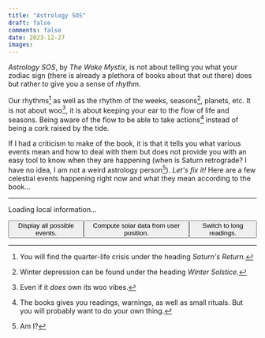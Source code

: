 ```yaml
---
title: "Astrology SOS"
draft: false
comments: false
date: 2023-12-27
images:
---
```


*Astrology SOS*, by *The Woke Mystix*, is not about telling you what your zodiac sign (there is already a plethora of books about that out there) does but rather to give you a sense of *rhythm*.

Our rhythms[^quarter_life] as well as the rhythm of the weeks, seasons[^winter], planets, etc. It is not about woo[^woo], it is about keeping your ear to the flow of life and seasons. Being aware of the flow to be able to take actions[^action] instead of being a cork raised by the tide.

If I had a criticism to make of the book, it is that it tells you what various events mean and how to deal with them but does not provide you with an easy tool to know when they are happening (when is Saturn retrograde? I have no idea, I am not a weird astrology person[^person]).
*Let's fix it!* Here are a few celestial events happening right now and what they mean according to the book...

[^quarter_life]: You will find the quarter-life crisis under the heading *Saturn's Return*.

[^winter]: Winter depression can be found under the heading *Winter Solstice*.

[^woo]: Even if it *does* own its woo vibes.

[^action]: The books gives you readings, warnings, as well as small rituals. But you will probably want to do your own thing.

[^person]: Am I?

---

<!-- Loads Javascript to display today's information -->
<script src="/js/ephemeris-1.2.1.bundle.js" charset='utf-8'></script>
<script src="/js/astrology.js"></script>

<!-- Short intro with the current day and sign -->
<p id="introductory-message">Loading local information...</p>

<!-- Moon phase -->
<p id="aries-new-message" class="invisible" style="display: none;">
    <span class="short-reading" style="display: block;">
        We are currently in an <em>Aries New Moon (♈🌑)</em>, a powerful time for igniting your inner warrior and driving forward with fresh ambitions. This phase invites you to harness Aries' fiery energy to set bold, action-oriented intentions. Consider what goals you're passionate about pursuing and how you can take decisive steps towards them. Whether it's a new project, a career move, or a personal transformation, use this period to focus on your courage and leadership qualities. Write down your intentions, visualizing how you'll conquer challenges with Aries' fearless spirit. Embrace this time of new beginnings as an opportunity to assert yourself and make impactful changes in your life.
    </span>
    <span class="long-reading" style="display: none;">
        We are currently in an <em>Aries New Moon (♈🌑)</em>, a powerful time for igniting your inner warrior and driving forward with fresh ambitions. This phase invites you to harness Aries' fiery energy to set bold, action-oriented intentions. Consider what goals you're passionate about pursuing and how you can take decisive steps towards them. Whether it's a new project, a career move, or a personal transformation, use this period to focus on your courage and leadership qualities. Write down your intentions, visualizing how you'll conquer challenges with Aries' fearless spirit. Embrace this time of new beginnings as an opportunity to assert yourself and make impactful changes in your life.
    </span>
</p>
<p id="aries-waxing-message" class="invisible" style="display: none;">
    During this <em>Aries Waxing Moon (♈🌒)</em>, it's time to check in with the intentions you set at the New Moon. This phase amplifies Aries' dynamic energy, encouraging you to actively pursue your goals with courage and determination. Reflect on the progress you've made towards your ambitions. Are there specific actions you can take right now to bring your dreams closer to reality? This is an ideal moment to break through barriers and take bold steps forward. Aries inspires quick, decisive action, so don't hesitate to move on opportunities or tackle challenges head-on. Revisit your intentions, refine them if necessary, and focus on harnessing Aries' fiery, go-getter energy to keep the momentum going and bring your plans to fruition.
</p>
<p id="aries-full-message" class="invisible" style="display: none;">
    As we experience the <em>Aries Full Moon (♈🌕)</em>, it's a time of culmination and reflection. This phase highlights the fiery, assertive energy of Aries, urging you to look back on the intentions you set during the New Moon. Consider how your actions have aligned with your goals and what obstacles you've encountered. The Aries Full Moon is about recognizing your achievements and the strides you've made, while also understanding the importance of strategic action. It's a moment to acknowledge the bold steps you've taken and the challenges you've faced head-on. This is also a time for closure and release; let go of what no longer serves your drive and ambition. Embrace the powerful, pioneering spirit of Aries to close this lunar cycle with confidence and a clear vision for your next steps.
</p>
<p id="aries-waning-message" class="invisible" style="display: none;">
    As we enter the <em>Aries Waning Moon (♈🌘)</em> phase, it's a period of introspection and gratitude for the journey you've embarked on since the New Moon. This phase encourages you to reflect on the progress you've made, particularly in areas fueled by Aries' bold and assertive energy. It's a time to acknowledge the challenges you've overcome and the strides you've taken towards your goals. Consider how your actions, driven by Aries' fiery spirit, have brought you closer to your aspirations. This is also a moment to release any lingering frustrations or impatience, allowing you to make space for the next cycle. Embrace a sense of gratitude for both the successes and the learning experiences, understanding that each step, no matter how small, is a part of your growth and evolution.
</p>

<p id="taurus-new-message" class="invisible" style="display: none;">
    We are currently in a <em>Taurus New Moon (♉🌑)</em>, an auspicious time for grounding and focusing on material and financial stability. This phase is ideal for setting intentions related to your relationship with money, possessions, and personal values. Taurus energy encourages you to think about ways to enhance your sense of security and comfort. Reflect on your financial goals, contemplate investments, or consider starting a new venture that can lead to tangible rewards. It's also a perfect time to appreciate the beauty in your life and cultivate a deeper connection to nature and the physical world. Write down your intentions, focusing on building a solid foundation that aligns with your true desires and needs. Let the steady, patient energy of Taurus guide you towards prosperity and well-being.
</p>
<p id="taurus-waxing-message" class="invisible" style="display: none;">
    We are currently in the <em>Taurus Waxing Moon (♉🌒)</em> phase, a period that calls for nurturing and building upon the intentions you set during the Taurus New Moon. This is the time to take practical steps towards achieving financial stability and material comfort that you aspire to. Reflect on the progress you've made since the New Moon: Have you taken actions that align with your goals related to wealth, comfort, and personal values? This phase is about steady growth and persistence, embodying Taurus's enduring and resilient nature. Consider what small, consistent steps you can take to further solidify your path towards financial security and personal fulfillment. It's also a moment to appreciate the sensual pleasures of life and to connect more deeply with nature, allowing its calming presence to guide your actions and decisions. Keep focusing on the practical aspects of your goals, trusting in the slow but sure energy of Taurus to bring your intentions to fruition.
</p>
<p id="taurus-full-message" class="invisible" style="display: none;">
    We are currently experiencing the <em>Taurus Full Moon (♉🌕)</em> , a powerful time of culmination and realization in the realms of material security, comfort, and personal values. This phase marks the peak of the intentions you set during the Taurus New Moon, offering a moment to reflect on the progress made towards financial stability and physical well-being. It's a period to assess and appreciate the tangible results of your efforts, whether they're in the form of improved financial situations, enhanced comfort in your living spaces, or a deeper connection with nature. The full moon's light illuminates areas needing adjustment or release, especially those related to your material possessions and personal resources. Use this time to let go of any material attachments or financial habits that no longer serve your highest good, making room for growth and abundance. Embrace the grounding energy of Taurus to find gratitude in what you have achieved and clarity on how to sustain and build upon your successes.
</p>
<p id="taurus-waning-message" class="invisible" style="display: none;">
    We are currently in the <em>Taurus Waning Moon (♉🌘)</em> phase, a period for reflection and gratitude as you look back on the journey since the Taurus New Moon. This phase is about recognizing the progress you've made in areas related to financial stability, material comfort, and personal values. It's a time to understand how your efforts have manifested and to appreciate the tangible results you've achieved. As Taurus is associated with grounding and nurturing, this waning moon encourages you to consolidate your gains and ensure that your foundations are secure. Reflect on what you've learned about your relationship with money and material possessions, and how you can continue to build a sustainable and comfortable life. This phase also calls for acknowledging the beauty and abundance in your life, encouraging a deep sense of gratitude for the stability and pleasures you've cultivated. As the moon's light diminishes, consider releasing any remaining attachments or habits that impede your path to true contentment and financial well-being.
</p>

<p id="gemini-new-message" class="invisible" style="display: none;">
    We are currently in a <em>Gemini New Moon (♊🌑)</em>, a phase that beckons you to embrace the power of communication and curiosity. This period is ideal for setting intentions that revolve around how you share your thoughts and interact with the world. Gemini's airy and intellectual energy encourages you to think about new ways to express your ideas, learn new skills, or engage in stimulating conversations. Consider setting goals that enhance your connections, whether they're social, professional, or educational. Write down your intentions, focusing on clear, articulate expression and the power of networking. Use this Gemini New Moon to open your mind to diverse perspectives, foster meaningful discussions, and feed your curiosity, as you navigate through the paths of knowledge and connection.
</p>
<p id="gemini-waxing-message" class="invisible" style="display: none;">
    As we move into the <em>Gemini Waxing Moon (♊🌒)</em>, it's time to revisit and energize the intentions set during the New Moon. This phase is about action and refinement, particularly in areas related to communication, learning, and connection. Gemini's influence encourages adaptability and curiosity, so reflect on how these qualities can propel your goals forward. Ask yourself: Have your intentions been clearly communicated? Are there opportunities for learning that you haven't explored yet? This is a period to make adjustments, seek out new information, and engage with others to further your objectives. Embrace Gemini's flexible and intellectual spirit to fine-tune your path, making necessary changes to ensure your intentions are on track to manifest as desired.
</p>
<p id="gemini-full-message" class="invisible" style="display: none;">
    As we embrace the <em>Gemini Full Moon (♊🌕)</em>, it's a period marked by culmination and clarity, especially in areas of communication, relationships, and intellectual pursuits. This full moon illuminates the progress made since the Gemini New Moon, asking you to reflect on and potentially conclude ongoing conversations or projects. The dual nature of Gemini encourages you to evaluate different perspectives and integrate new insights into your understanding. This is a time to celebrate your learning achievements and the connections you've fostered or improved. It's also an opportunity to release any misunderstandings or communication blocks that hinder your progress. Embrace the Gemini Full Moon's energy to bring light to your thoughts and interactions, allowing for a harmonious balance between expressing your ideas and listening to others.
</p>
<p id="gemini-waning-message" class="invisible" style="display: none;">
    As we enter the <em>Gemini Waning Moon (♊🌘)</em> phase, it's a time for introspection and gratitude, particularly in the realms of communication, learning, and relationships. This period invites you to reflect on the lessons and experiences since the Gemini New Moon. Consider how your interactions, conversations, and learning opportunities have shaped your journey. Gemini's energy, focused on intellect and exchange, encourages you to acknowledge both the progress made and the challenges encountered in expressing your ideas and understanding others. It's a moment to be thankful for the mental growth and the connections you've deepened or formed. Use this phase to release any lingering thoughts or communication patterns that no longer serve you, making space for new ways of thinking and interacting as you prepare for the next lunar cycle.
</p>

<p id="cancer-new-message" class="invisible" style="display: none;">
    We are currently in a <em>Cancer New Moon (♋🌑)</em>, a deeply introspective and nurturing time that calls for focusing on your inner emotional landscape. This phase is ideal for tapping into Cancer's strong maternal energy, enhancing your intuition, and paying close attention to your feelings. Reflect on the areas in your life that need care and emotional healing. Think about how you can foster a sense of security and comfort, both within yourself and in your relationships. It's a time to set intentions related to your personal sanctuary, emotional bonds, and self-care practices. Write down your heartfelt intentions, imagining how you can create a more nurturing and compassionate environment for yourself and those you love. Let this Cancer New Moon be your guide in cultivating emotional depth, understanding, and empathy in your life.
</p>
<p id="cancer-waxing-message" class="invisible" style="display: none;">
    As we move into the <em>Cancer Waxing Moon (♋🌒)</em> phase, it's a time to nurture the intentions you set during the Cancer New Moon and see them grow and evolve. This period is about fostering your emotional and intuitive energies, ensuring that the seeds of your goals are deeply rooted in what feels like home to your heart. Reflect on the progress you've made toward your intentions, especially those related to emotional security, family, and personal care. It's an opportunity to check in with yourself: How are you nurturing your plans? Are you giving them the care and attention they need to flourish? Use this phase to make any necessary adjustments, trusting your inner guidance and emotions to lead you. The nurturing energy of Cancer during this waxing moon supports your journey towards creating a harmonious, emotionally fulfilling life.
</p>
<p id="cancer-full-message" class="invisible" style="display: none;">
    As we embrace the <em>Cancer Full Moon (♋🌕)</em>, it marks a time of culmination and reflection, where the nurturing and protective energies of Cancer are at their peak. This phase invites you to look back on the emotional journey you've embarked upon since the new moon. It's a period for acknowledging the growth in your personal and domestic realms, understanding deeper feelings, and appreciating the strength of your emotional connections. Consider the balance between giving and receiving care, and how your intuitive understanding has deepened. This full moon asks you to celebrate your emotional achievements and recognize the areas where you've found comfort and security. It's also a time for letting go of any emotional baggage that hinders your growth. Embrace this full moon as a moment of emotional fulfillment and closure, allowing its light to illuminate and heal your inner world.
</p>
<p id="cancer-waning-message" class="invisible" style="display: none;">
    As we enter the <em>Cancer Waning Moon (♋🌘)</em> phase, it's a time for introspection and gratitude, reflecting on the emotional growth and nurturing experiences since the new moon. This phase is about recognizing the progress you've made in understanding and caring for your emotional needs and those of others. It's an opportunity to acknowledge the journey you've undertaken, focusing on the lessons learned and the inner strength gained. During this period, consider how you've managed to create a sense of security and emotional wellbeing in your life. It's also a moment to let go of any residual emotional challenges, making space for new growth. Embrace this waning phase as a period of emotional release and gratitude, allowing yourself to gently transition from a state of nurturing to one of peaceful reflection and readiness for what comes next.
</p>

<p id="leo-new-message" class="invisible" style="display: none;">
    We are currently in a <em>Leo New Moon (♌🌑)</em>, a vibrant and energizing phase that beckons you to embrace your creative self-expression, romantic desires, and sense of self-worth. This is a perfect moment to focus on what truly makes your heart sing and how you can bring more joy and passion into your life. Reflect on how you can enhance your personal relationships, delve into artistic projects, or simply find ways to express your authentic self more fully. Set intentions that resonate with Leo's bold, generous spirit, focusing on areas where you wish to shine brighter and be more recognized. Whether it's starting a new romantic endeavor, engaging in creative activities, or stepping into a leadership role, use this new moon to plant seeds that will allow you to radiate your inner light and confidence.
</p>
<p id="leo-waxing-message" class="invisible" style="display: none;">
    During this <em>Leo Waxing Moon (♌🌒)</em>, it's time to check in with the intentions you set during the New Moon, particularly focusing on areas of self-expression, creativity, and personal romance. This phase is about building upon the fiery energy of Leo to further nurture and develop your goals. Reflect on the steps you've taken towards realizing your aspirations in creative endeavors, romantic relationships, or in enhancing your self-esteem. Ask yourself how you can continue to foster growth in these areas, perhaps by taking bold, confident actions or by embracing opportunities to showcase your talents. This is also a time to overcome any fears of visibility or self-doubt, allowing your true self to shine through. Use the dynamic and warm energy of Leo to propel your intentions forward, preparing for the coming fruition at the Full Moon.
</p>
<p id="leo-full-message" class="invisible" style="display: none;">
    As we embrace the <em>Leo Full Moon (♌🌕)</em>, it's a time of culmination and reflection, especially concerning your creative expression, romantic life, and sense of self-worth. This full moon highlights the progress made since the New Moon in Leo, illuminating how you've embraced your personal strengths and creativity. Now is the moment to assess what aspects of your intentions have flourished and which ones require reevaluation or release. Embrace the Leo energy to celebrate your achievements in self-expression and love, while also recognizing areas where you might have overstepped or need to pull back. This phase calls for acknowledging the balance between self-assurance and humility, and between giving and receiving in relationships. Use the bright, bold energy of this full moon to let go of what no longer serves your highest self, while also expressing gratitude for the growth and learning opportunities you've encountered along the way.
</p>
<p id="leo-waning-message" class="invisible" style="display: none;">
    During the <em>Leo Waning Moon (♌🌘)</em>, it's a period for introspection and gratitude, reflecting on the journey since the New Moon in Leo. This phase encourages you to consider the progress you've made in areas related to self-expression, romance, and personal confidence. It's a time to acknowledge the lessons learned and the growth experienced in embracing your creativity and individuality. Evaluate how your actions and intentions have shaped your personal relationships and self-esteem. Recognize the successes and also the challenges that have come your way, understanding their role in your personal development. This is a moment to be grateful for the journey, understanding that each step, whether forward or backward, has contributed to your growth. As the moon's light diminishes, consider releasing any lingering self-doubt or fears about expressing yourself fully, preparing to welcome new opportunities in the next lunar cycle.
</p>

<p id="virgo-new-message" class="invisible" style="display: none;">
    We are currently in a <em>Virgo New Moon (♍🌑)</em>, a period that beckons you to embrace order, attention to detail, and a nurturing approach towards your goals. This lunar phase is ideal for setting intentions that revolve around personal improvement, health, and service to others. Reflect on aspects of your life that could benefit from Virgo's meticulous and caring energy. Perhaps you want to organize your daily routine, focus on a wellness goal, or find ways to help those around you. Write down your intentions with clarity and practicality, ensuring they are achievable and grounded. This is a time to plant seeds for habits that enhance your wellbeing and contribute positively to your environment, drawing on Virgo's natural ability to analyze and refine.
</p>
<p id="virgo-waxing-message" class="invisible" style="display: none;">
    We are now in the <em>Virgo Waxing Moon (♍🌒)</em> phase, a crucial time to reassess and fine-tune the intentions you set during the New Moon. This period encourages you to methodically evaluate your progress, emphasizing Virgo's love for detail and organization. Reflect on the steps you've taken towards your goals, and consider what adjustments might be needed for more effective results. Are your actions aligning with your plans for self-improvement, health, or service to others? This is an excellent opportunity to identify any areas where you can be more efficient or thorough. Embrace Virgo's analytical nature to troubleshoot and devise practical solutions. By applying a critical yet nurturing approach, you can effectively navigate this phase, ensuring that your intentions are moving steadily towards fruition.
</p>
<p id="virgo-full-message" class="invisible" style="display: none;">
    We are currently experiencing the <em>Virgo Full Moon (♍🌕)</em>, a time of culmination and reflection, where the meticulous and nurturing energies of Virgo reach their peak. This phase invites you to examine the progress of the intentions you set during the New Moon, particularly focusing on areas related to health, organization, and service. It's a moment to acknowledge the hard work you've put into your personal growth and to assess the practical steps you've taken towards your goals. Reflect on the achievements you've made and consider what adjustments are necessary for continued improvement. The Virgo Full Moon also encourages a critical yet compassionate view of your journey, urging you to celebrate your successes while recognizing areas for ongoing refinement. Use this time to release any perfectionist tendencies that may hinder your progress, and embrace the practical, yet caring essence of Virgo to move forward with clarity and purpose.
</p>
<p id="virgo-waning-message" class="invisible" style="display: none;">
    We are now in the <em>Virgo Waning Moon (♍🌘)</em> phase, a time to embrace gratitude and introspection as we reflect on the journey since the New Moon. This period calls for an appreciation of the progress made, particularly in areas aligned with Virgo's attributes like organization, health, and service. It's a time to recognize the hard work you've put into improving these aspects of your life and to understand how they have contributed to your overall growth. Look back on the intentions set and actions taken, acknowledging the steps that have brought you closer to your goals. The Virgo Waning Moon also encourages you to let go of any unnecessary perfectionism or self-criticism, inviting a more forgiving and realistic view of your achievements and learning experiences. As you prepare for the next lunar cycle, carry forward the lessons learned and a sense of gratitude for the journey, allowing yourself to be guided by Virgo's practical and nurturing wisdom.
</p>

<p id="libra-new-message" class="invisible" style="display: none;">
    We are currently in a <em>Libra New Moon (♎🌑)</em>, a harmonious time for fostering balance and enhancing relationships in your life. This phase is ideal for setting intentions that focus on partnership, fairness, and creating inner harmony. Reflect on how you show up in your relationships and consider the ways in which you can cultivate more peace and understanding, both with others and within yourself. Libra's energy encourages diplomacy and grace, so think about areas where you can bring more of these qualities. Whether it's strengthening a romantic bond, improving a business partnership, or finding a deeper sense of balance in your personal life, use this new moon to set intentions that align with Libra's gentle, loving, and balanced nature. Write down your goals and envision yourself moving through life with a more equitable and harmonious approach.
</p>
<p id="libra-waxing-message" class="invisible" style="display: none;">
    As we find ourselves in the <em>Libra Waxing Moon (♎🌒)</em>, it's a crucial time to revisit and nurture the intentions set during the Libra New Moon, focusing particularly on cultivating balance and harmony in our relationships and inner selves. This phase is about action and growth, encouraging you to assess the steps you've taken towards achieving a more balanced and equitable life. Reflect on your progress in improving partnerships, enhancing diplomatic communication, and creating peaceful environments around you. Ask yourself how your actions are aligning with your intentions of fairness and harmony. Are there adjustments you can make to bring more equilibrium? Utilize this period to make conscious efforts in balancing your own needs with those of others, ensuring that your journey towards a harmonious life is progressing as you envisioned. The Libra Waxing Moon reminds us that the pursuit of balance is ongoing, requiring our attention and dedication to maintain and cultivate.
</p>
<p id="libra-full-message" class="invisible" style="display: none;">
    As we embrace the <em>Libra Full Moon (♎🌕)</em>, we enter a time of reflection and closure, especially in the realms of relationships and personal balance. This phase marks the completion of a cycle, inviting you to look back on the intentions you set during the Libra New Moon and evaluate their fruition. It's a period to acknowledge the progress you've made in fostering harmony in your relationships and achieving a greater sense of inner peace. Consider what aspects of your life have shifted towards equilibrium and which areas still require attention. This full moon is an opportunity to release any imbalances or unresolved issues in your partnerships, whether romantic, professional, or personal. Embrace Libra's energy to let go of conflicts and misunderstandings, forgiving and seeking forgiveness where needed. As you reflect, also express gratitude for the lessons learned and the growth experienced in your quest for balance and harmony. The Libra Full Moon illuminates the importance of relationships and fairness in our lives, guiding us towards a more balanced and just existence.
</p>
<p id="libra-waning-message" class="invisible" style="display: none;">
    During the <em>Libra Waning Moon (♎🌘)</em>, we are encouraged to cultivate gratitude and reflect on the journey since the Libra New Moon. This phase is a period of introspection, focusing on the balance and harmony you have worked to achieve in your relationships and personal life. It's a time to acknowledge the progress you've made and to be thankful for the experiences that have brought you closer to a state of equilibrium. Consider the shifts in your interactions and how you've managed to find more peace and fairness in your dealings with others. This waning moon is also about letting go of what no longer serves your quest for balance. Whether it's an unhealthy relationship dynamic or an inner conflict, use this time to release and move forward. Reflect on how letting go has allowed you to step into a more harmonious and balanced version of yourself. Embrace this phase as a reminder that in life's continuous cycle, there is always an opportunity to grow, balance, and align more closely with our true intentions and desires.
</p>

<p id="scorpio-new-message" class="invisible" style="display: none;">
    We are currently in a <em>Scorpio New Moon (♏🌑)</em>, a profound moment for introspection and transformation. Scorpio's intense and introspective energy calls for you to delve deep into your inner psyche, confronting and acknowledging your shadow self. This is an ideal time to set intentions focused on personal growth, emotional healing, and the uncovering of hidden truths. Think about aspects of your life that require profound change or rebirth. Whether it's breaking free from past traumas, redefining your relationships, or exploring the depths of your own desires and motivations, use this period to embrace the transformative power of Scorpio. Write down your intentions, focusing on the complete understanding of your psyche and the strength to face your innermost fears. This New Moon is an opportunity to shed old skins and emerge renewed, tapping into Scorpio’s resilience and regenerative powers.
</p>
<p id="scorpio-waxing-message" class="invisible" style="display: none;">
    We are now in the <em>Waxing Moon phase in Scorpio (♏🌒)</em>, a time to reflect on the intentions set during the Scorpio New Moon and evaluate the progress made towards deep, transformative goals. Scorpio's energy, intense and probing, urges you to look beneath the surface and assess how you are navigating your journey of personal transformation and emotional depth. This phase is about fostering resilience and determination, helping you to stay committed to your path of self-discovery and healing. Ask yourself how your actions are aligning with your intentions to uncover hidden truths and embrace change. What steps have you taken to confront your deeper fears or challenges? Where might you need additional support or insight? This Waxing Moon is an invitation to deepen your commitment to your transformative goals, ensuring that you are not just surviving but thriving in the process of your personal evolution.
</p>
<p id="scorpio-full-message" class="invisible" style="display: none;">
    We are currently experiencing a <em>Scorpio Full Moon (♏🌕)</em>, a powerful moment for reflection and emotional clarity. This phase marks the culmination of the intentions set during the Scorpio New Moon, focusing on deep, transformative processes. Scorpio's intense and passionate energy now shines a light on the depths of your psyche, prompting a time of profound introspection and closure. Reflect on the emotional awakenings and transformations that have occurred since the New Moon. What has come to fruition? What deep-seated issues or patterns have you confronted? This is a time to acknowledge and release anything that no longer serves your higher purpose, especially hidden fears or psychological blocks. Consider writing down what you are ready to let go of, embracing Scorpio's power of regeneration and rebirth. Use this Full Moon to celebrate your journey of inner transformation, recognizing the strength you've gained from facing your shadows and emerging more resilient.
</p>
<p id="scorpio-waning-message" class="invisible" style="display: none;">
    We are now in the <em>Waning Moon phase in Scorpio (♏🌘)</em>, a time to embrace gratitude and acknowledge the journey you've undertaken since the Scorpio New Moon. This phase is about reflection and consolidation of the deep, transformative experiences you've had. Scorpio's intense and introspective energy has likely guided you through profound internal changes and emotional revelations. Now, it's important to take stock of these transformations. Consider the progress you've made in understanding your deeper self, the psychological insights gained, and the emotional hurdles you've overcome. What have you released or let go of that was holding you back? How have these changes brought you closer to your true self? This period is for acknowledging the challenges you've faced and the growth you've achieved. Allow yourself to feel a sense of gratitude for the journey and the strength you've found within, setting the stage for further personal development as you move towards the next New Moon.
</p>

<p id="sagittarius-new-message" class="invisible" style="display: none;">
    We are currently in a <em>Sagittarius New Moon (♐🌑)</em>, an ideal time to expand your horizons and explore your philosophical beliefs. This phase encourages you to embrace the adventurous and optimistic spirit of Sagittarius, guiding you to set intentions that reflect your desire for growth, learning, and exploration. Think about the areas in your life where you yearn for deeper understanding or new experiences. Whether it's planning a journey, pursuing educational opportunities, or engaging with diverse cultures and ideas, use this period to focus on broadening your perspective. Write down your goals, imagining how you can embrace the Sagittarian traits of wisdom and wanderlust. Let this new moon be your starting point for a journey of personal expansion and intellectual discovery.
</p>
<p id="sagittarius-waxing-message" class="invisible" style="display: none;">
    We are now in the phase of the <em>Sagittarius Waxing Moon (♐🌒)</em>, a time to actively nurture and develop the intentions you set during the Sagittarius New Moon. This period calls for you to engage with your aspirations for growth, adventure, and learning in a more concrete way. Reflect on the steps you've taken since the new moon: Are you moving towards expanding your horizons, whether through education, travel, or spiritual exploration? It's a time to adjust your course if needed, ensuring that your actions align with your broader goals. Embrace the Sagittarian qualities of optimism and curiosity as you journey towards your aims, keeping an open mind and a positive outlook. Use this waxing moon to solidify your commitment to your path of exploration and personal development, making the most of the dynamic energy this phase offers.
</p>
<p id="sagittarius-full-message" class="invisible" style="display: none;">
    <span class="short-reading" style="display: block;">
        We are now experiencing the <em>Sagittarius Full Moon (♐🌕)</em>, a moment that marks the culmination and reflection of the journey you began during the Sagittarius New Moon. This phase shines a light on how far you've ventured in expanding your horizons, seeking truth, and embracing new experiences. It's a time for introspection: consider what aspects of your Sagittarian intentions have come to fruition and what areas still need attention. The full moon's energy encourages you to release any limitations or beliefs that may have hindered your path of exploration and growth. Acknowledge the lessons learned and wisdom gained during this cycle. Use this full moon as an opportunity to celebrate your progress, to let go of what no longer serves your quest for knowledge, and to set your sights on new adventures and truths, embracing the free-spirited and optimistic essence of Sagittarius.
    </span>
    <span class="long-reading" style="display: none;">
        We are now experiencing the <em>Sagittarius Full Moon (♐🌕)</em>, a moment that marks the culmination and reflection of the journey you began during the Sagittarius New Moon. This phase shines a light on how far you've ventured in expanding your horizons, seeking truth, and embracing new experiences. It's a time for introspection: consider what aspects of your Sagittarian intentions have come to fruition and what areas still need attention. The full moon's energy encourages you to release any limitations or beliefs that may have hindered your path of exploration and growth. Acknowledge the lessons learned and wisdom gained during this cycle. Use this full moon as an opportunity to celebrate your progress, to let go of what no longer serves your quest for knowledge, and to set your sights on new adventures and truths, embracing the free-spirited and optimistic essence of Sagittarius.
    </span>
</p>
<p id="sagittarius-waning-message" class="invisible" style="display: none;">
    As we enter the <em>Sagittarius Waning Moon phase (♐🌘)</em>, it's a time for gratitude and introspection, reflecting on the growth and exploration that have transpired since the Sagittarius New Moon. This period calls for recognizing and appreciating the journey you've undertaken, especially in areas related to learning, philosophical understanding, and broadening your horizons. It’s a moment to acknowledge the progress made and the insights gained, even if some goals are still in progress. Consider how your adventures, whether physical, intellectual, or spiritual, have shaped you. This waning moon phase encourages a gentle release of what hasn't served your quest for knowledge and truth, allowing you to make space for new experiences and wisdom in the future. Embrace this time as one of healing and preparation, as you wind down your Sagittarian endeavors and ready yourself for the next cycle of growth.
</p>

<p id="capricorn-new-message" class="invisible" style="display: none;">
    We are currently in a <em>Capricorn New Moon (♑🌑)</em>, a period that beckons you to set intentions with a focus on structure, discipline, and long-term goals. Capricorn's energy encourages you to think about your career, life ambitions, and the societal structures you navigate. This is an ideal time to plan for the future with practicality and pragmatism. Reflect on your professional aspirations or personal milestones that require patience and perseverance. Consider setting intentions that involve building a strong foundation for your goals, whether it's furthering your education, climbing the career ladder, or laying down the groundwork for a significant project. Embrace the steadfast, determined spirit of Capricorn to create a roadmap for success, focusing on realistic steps and sustainable growth.
</p>
<p id="capricorn-waxing-message" class="invisible" style="display: none;">
    As we navigate the <em>Waxing Moon in Capricorn (♑🌒)</em>, it's a period for diligently working towards the intentions set during the New Moon. This phase is about grounding your goals in reality and taking concrete steps towards their realization. Capricorn's energy lends itself to discipline and structure, making it an excellent time to assess your progress, organize your plans, and focus on practical actions. Reflect on the milestones you are aiming for, especially in areas related to career, responsibility, and long-term achievements. Are your goals on track? What adjustments can you make to ensure a steady climb towards success? This is a time for commitment and perseverance, harnessing Capricorn's tenacity to overcome obstacles and steadily build towards your aspirations. Recognize the value of patience and hard work, as the fruits of your labor will manifest with time and dedication.
</p>
<p id="capricorn-full-message" class="invisible" style="display: none;">
    During the <em>Capricorn Full Moon (♑🌕)</em>, we are invited to reflect on the culmination of our efforts and the completion of the cycle that began with the New Moon. This phase is a powerful time for recognizing achievements and evaluating the structures we've built in our lives, particularly in areas related to career, discipline, and long-term goals. Capricorn's energy highlights the importance of responsibility and hard work, urging us to consider the practical outcomes of our endeavors. Ask yourself: What have you accomplished since the New Moon? Where have your disciplined efforts led you? This is also a moment for introspection about your ambitions, understanding what has been fulfilled and what needs readjustment or release. The Full Moon's illuminating energy can reveal the successes and challenges of your journey, prompting you to either celebrate your achievements or learn from the obstacles, thereby setting a refined path forward. Embrace this time to appreciate the journey, understand your achievements, and recalibrate your goals with the wisdom gained.
</p>
<p id="capricorn-waning-message" class="invisible" style="display: none;">
    As we enter the <em>Capricorn Waning Moon (♑🌘)</em>, it's a time for introspection and gratitude, reflecting on the journey since the New Moon. This phase encourages you to acknowledge the progress made in areas governed by Capricorn, such as career achievements, personal discipline, and long-term planning. It's a period to understand and appreciate the efforts you've put into structuring your life and achieving your goals. Consider how the pragmatic and methodical approach typical of Capricorn has influenced your progress. Are there goals that have matured or lessons learned that can be applied moving forward? This is also an opportunity to let go of any unnecessary burdens or outdated structures that may be hindering your growth. As the moon's light diminishes, focus on releasing what no longer serves your highest ambitions, making room for new goals and plans that align with your evolved perspective. Embrace this time to give thanks for the stability and achievements you've experienced, and prepare for the renewal that the next New Moon will bring.
</p>

<p id="aquarius-new-message" class="invisible" style="display: none;">
    We are currently in an <em>Aquarius New Moon (♒🌑)</em>, a time that calls for embracing innovation, humanitarian ideals, and forward-thinking. This lunar phase encourages you to explore your most progressive ideas and consider how you can contribute to the greater good. Aquarius energy is about breaking free from traditional boundaries and expressing your unique self. As you set your intentions, think about the changes you wish to see in your community or the world at large. Focus on intentions that align with social change, technological advancements, or personal revolutions in thought and behavior. It's an ideal period to envision a future that is not just beneficial for you, but also for the collective, and to take the first steps towards making that vision a reality. Let your intentions be guided by Aquarius's spirit of rebellion and altruism.
</p>
<p id="aquarius-waxing-message" class="invisible" style="display: none;">
    We are now in the phase of the <em>Aquarius Waxing Moon (♒🌒)</em>, a period that invites you to review and refine the intentions you set during the Aquarius New Moon. This is a time to actively engage with your innovative and humanitarian goals, ensuring that your actions align with your aspirations for social progress and personal growth. Consider how you've begun to implement change since the New Moon and what steps you can take to further your impact. Aquarius's energy encourages thinking outside the box, so don't shy away from unconventional methods or creative solutions. Reflect on your progress, acknowledging both your achievements and areas needing more attention. This phase is about building momentum towards your vision, so stay committed to your ideals and continue to push the boundaries of what you thought was possible.
</p>
<p id="aquarius-full-message" class="invisible" style="display: none;">
    We are currently experiencing the <em>Aquarius Full Moon (♒🌕)</em>, a culmination of the intentions set during the Aquarius New Moon and a time for reflection and realization. This phase is about acknowledging the progress made towards your innovative and humanitarian goals. Aquarius's energy encourages you to look at the bigger picture and evaluate how your actions have contributed to the collective good. It's a time to celebrate breakthroughs in personal growth and social involvement while also recognizing areas where expectations may not have aligned with reality. Use this moment to release any attachments to outcomes that are no longer serving your higher purpose. Embrace the full moon's illuminating energy to gain clarity on what adjustments are needed for future endeavors. Reflect on the lessons learned and how they can be applied to continue your journey towards making meaningful changes in both your life and the wider community.
</p>
<p id="aquarius-waning-message" class="invisible" style="display: none;">
    We are now in the <em>Aquarius Waning Moon (♒🌘)</em>, a phase that invites introspection and gratitude for the journey since the Aquarius New Moon. This period is about acknowledging the strides you've made in realizing your innovative and humanitarian goals, while also understanding the importance of letting go. Aquarius energy fosters a broad, community-focused perspective, so reflect on how your actions have impacted your surroundings and the wider world. It's a time to be thankful for the learning experiences and growth, even if they came with challenges. Consider what beliefs, habits, or expectations you need to release to make room for new insights and advancements. This waning phase is your opportunity to wind down, assimilate the lessons learned, and prepare for the renewal that the next new moon will bring. Embrace this period as a chance to release and recalibrate, setting the stage for future endeavors that align even more closely with your vision for change and progress.
</p>

<p id="pisces-new-message" class="invisible" style="display: none;">
    We are currently in a <em>Pisces New Moon (♓🌑)</em>, a deeply spiritual and introspective time that beckons you to delve into your innermost dreams and spiritual aspirations. This phase is perfect for setting intentions related to your creativity, emotional healing, and spiritual growth. Pisces, with its deep, intuitive waters, encourages you to explore the realms of your imagination and connect with your higher self. Consider what dreams you wish to pursue and how you can use your creative and empathetic abilities to achieve them. This is an ideal time for meditative practices, artistic endeavors, and nurturing your soul's desires. Write down your intentions, allowing yourself to be guided by Pisces' compassionate and dreamy energy. Embrace this period of new beginnings to foster a deeper connection with your spirituality and to unleash the creative potential that lies within you.
</p>
<p id="pisces-waxing-message" class="invisible" style="display: none;">
    We are currently in the <em>Pisces Waxing Moon (♓🌒)</em>, a phase that invites you to reflect on and nurture the intentions you set during the Pisces New Moon. This period is about growth and development, particularly in areas of spirituality, creativity, and emotional understanding. It's a time to assess how your dreams and intuitive insights are evolving and to take concrete steps toward actualizing them. The empathetic and imaginative energy of Pisces aids in deepening your connection with your inner self and the universe. Consider the progress you've made since the New Moon: Are your intentions unfolding as you hoped? What actions can you take to further align with your spiritual and creative goals? This is a moment for gentle progress, allowing your intentions to flow and develop like water, adapting and growing with empathy and artistic inspiration. Embrace this phase as an opportunity to further immerse yourself in your spiritual journey and to bring your creative visions closer to reality.
</p>
<p id="pisces-full-message" class="invisible" style="display: none;">
    We are currently in the <em>Pisces Full Moon (♓🌕)</em>, a time of culmination and reflection that illuminates the progress of the intentions set during the Pisces New Moon. This phase is about embracing the completion of a cycle, particularly in the realms of spirituality, creativity, and emotional insight. The Pisces Full Moon brings a heightened sense of awareness to your innermost dreams, intuitive understanding, and creative pursuits. It's an opportunity to reflect on how your intentions have manifested and to acknowledge the emotional and spiritual growth you've experienced. Consider what has been achieved and what perhaps needs releasing or reevaluation. This is a powerful moment for introspection and gratitude, recognizing both the achievements and the lessons learned. The empathetic and imaginative energy of Pisces encourages a deep, heartfelt connection to your inner world, enhancing your creative expressions and spiritual insights. Embrace this Full Moon as a time to celebrate your journey, let go of what no longer serves you, and bask in the accomplishments of your soul's journey.
</p>
<p id="pisces-waning-message" class="invisible" style="display: none;">
    We are currently in the <em>Pisces Waning Moon (♓🌘)</em>,, a phase that invites introspection and gratitude as you reflect on the journey since the Pisces New Moon. This period is about understanding and appreciating the progress made, particularly in areas of spirituality, creativity, and emotional depth. The waning phase in Pisces calls for a gentle release of what no longer serves your higher purpose and a recognition of the spiritual and emotional growth you've undergone. It's a time to be thankful for the insights gained and the creative endeavors you've pursued, acknowledging how they've shaped your journey. Consider the shifts in your inner landscape: what have you learned, and how have you evolved? This phase is an opportunity to let go of any lingering doubts or fears, making space for new growth. Embrace this time as a moment of healing and closure, allowing Pisces' compassionate and introspective energy to guide you towards inner peace and readiness for the next cycle.
</p>

<!-- Special full moon message -->
<p id="full-moon-message" style="display: none;">Today's full moon is also known as the ${moon_name}.</p>

<!-- Solstice and Equinoxe -->
<p id="winter-solstice-message" class="invisible" style="display: none;">
    We are near the <em>Winter Equinox</em> (December 21), a moment symbolizing introspection and inner warmth amidst the cold. As nature retreats into stillness, it invites us to turn inward, reflecting on our journey and nurturing our souls with comfort and care. This period is ideal for contemplating our path, setting intentions for the new year, and embracing the quietude that winter bestows. It's a time for family, traditions, and inner exploration, where the longest night gives way to the promise of increasing light. Embrace the solace of this season by engaging in rejuvenating practices like citrus baths or releasing rituals, allowing you to let go of the old and make space for new growth. Reflect on the past year, set resolutions that resonate with your true self, and use divination as a tool to guide your intentions. As the Winter Equinox marks a point of stillness, remember that from this quietude emerges the potential for transformation and the birth of new possibilities.
</p>
<p id="summer-solstice-message" class="invisible" style="display: none;">
    We are near the <em>Summer Solstice</em> (June 21), a time of vibrant energy and abundant light, marking the longest day of the year. This period is a celebration of your inner fire, a call to embrace the warmth of your passions and the brightness of your spirit. It's an ideal time to pursue your desires, reach for new heights, and explore uncharted territories of your creativity and self-expression. Let this solstice be a reminder of your divine power and the joy of simply being you. Engage in activities that fuel your creativity, whether it's through art, dance, or connecting with nature. Consider starting the day with sunrise breathwork to align with the sun's energy, and perhaps end it with a ritual bath, embracing self-care and meditation on joy. This season encourages you to socialize, share your warmth with others, and bask in the light of both the sun and your own accomplishments. Remember, the summer solstice is not just about what is external, but also a celebration of the light within you.
</p>
<p id="spring-equinox-message" class="invisible" style="display: none;">
    We are near the <em>Spring Equinox</em> (March 20), a time of rejuvenation and balance, where the energy of renewal is at its peak. As nature awakens, so does a part of our spirit, urging us to embrace new beginnings and fresh perspectives. This period invites you to cleanse not only your surroundings but also your inner self, making way for growth and abundance. Reflect on your aspirations, set clear intentions, and nurture them like the spring blooms. Embrace this season's vibrant energy to rediscover your path, revitalize relationships, and embark on ventures that resonate with your true self. Remember, each step taken now plants the seeds for a flourishing future, mirroring the blossoming world around you.
</p>
<p id="autumn-equinox-message" class="invisible" style="display: none;">
    We are near the <em>Autumn Equinox</em> (September 22), a time of introspection and gratitude as we embrace the harvest of our year's efforts. This equinox symbolizes a period of balance and reflection, encouraging us to appreciate the abundance in our lives and to acknowledge the cycles of growth and release. As the leaves turn and fall, let us too shed what no longer serves us, making room for new growth. This is a moment to celebrate the successes and learn from the challenges of the past months, understanding that each ending is a precursor to a new beginning. Embrace the slower pace of autumn, gather with loved ones, and share in the bounty and warmth of the season. Reflect on your journey, honor your achievements, and set intentions for the coming months, allowing the tranquil energy of the equinox to guide you towards inner harmony and peace.
</p>

<!-- Planets currently in retrograde -->
<p id="mercury-retrograde-message" class="invisible" style="display: none;">
    <em>Mercury is currently retrograde</em>, a time when the universe beckons us to slow down and move with greater intention, especially in areas of communication, technology, and travel. This period, often marked by misunderstandings and technological hiccups, calls for patience and mindfulness. It's an opportunity to revisit past conversations and unresolved issues with a fresh perspective, encouraging us to practice self-care and reflection. Remember, this phase is temporary and offers a unique chance to learn from the challenges it presents, helping us grow and prepare for smoother journeys ahead once Mercury goes direct.
</p>
<p id="venus-retrograde-message" class="invisible" style="display: none;">
    <em>Venus is currently retrograde</em>, a phase that profoundly influences our relationships, self-esteem, and perceptions of beauty and love. This period, occurring approximately every 18 months and lasting about six weeks, prompts us to introspect on our romantic and platonic connections, urging a reassessment of what we value and desire in these relationships. It's a time when past lovers or friends might resurface, providing opportunities for closure or rekindling, but caution is advised in starting new relationships or reigniting old flames until after the retrograde. Embrace self-care rituals like creating a sensual bath or building a goddess altar to honor your divine feminine energy, regardless of gender. Reflect on the patterns in your past relationships and envision the kind of partner you wish to become and attract in the future. Venus retrograde is also a period for financial prudence; instead of impulsive spending, focus on cultivating a sense of abundance in various aspects of life, beyond just material wealth. Remember, this is a powerful time for personal growth and redefining your relationship with love, beauty, and abundance.
</p>
<p id="mars-retrograde-message" class="invisible" style="display: none;">
    <em>Mars is currently retrograde</em>, signaling a time when our energy, assertiveness, and even our libido might feel dampened. This phase, known for invoking feelings of insecurity and frustration, especially in projects and personal ambitions, invites us to turn inward and reassess our inner strength and how we express it in the world. It's an opportunity to address issues of self-confidence and anger management, encouraging us to engage in self-reflection and grounding activities. Remember, this period is not permanent but rather a chance for growth and reevaluation of our goals and desires. Patience, understanding, and self-care are key as we navigate through this time, preparing ourselves for renewed vigor and clarity when Mars goes direct.
</p>
<p id="jupiter-retrograde-message" class="invisible" style="display: none;">
    <em>Jupiter is currently retrograde</em>, a period where the expansive energy of our planet of good luck invites introspection and personal growth. This phase, lasting about four months, is a time to realign with our true desires and question our paths, whether in career, education, or personal beliefs. It's less about outward chaos and more about inner reflection, encouraging us to reassess what we're truly passionate about and what might just be a product of societal or familial expectations. During Jupiter Retrograde, it's common to experience what may seem like misfortunes, but these moments are often opportunities for a much-needed shift in perspective. This period is ideal for tapping into our intuition and exploring our life's purpose with honesty and clarity. By expressing daily gratitude and focusing on the positives, we attract an abundance mindset, preparing ourselves for growth and alignment when Jupiter goes direct. Remember, this is a time to embrace our independence, pursue learning, and trust that even in stillness, we're moving forward.
</p>
<p id="saturn-retrograde-message" class="invisible" style="display: none;">
    <em>Saturn is currently retrograde</em>, inviting us to deeply introspect about our life's purpose, our work, and our societal roles. This period, lasting about four and a half months, encourages us to face the challenging questions of our existence and our contribution to the world. It's a time for karmic reflection, where we might find ourselves re-evaluating our relationship with authority and the structures that govern our lives. This retrograde asks us to ponder over the patterns that have shaped our journey, urging us to grow from them rather than be hindered. It’s an opportunity to redefine success, not by material gains, but by alignment with our true purpose. Embrace this period as a chance to slow down, contemplate your path, and realign with your deeper goals and values. Remember, Saturn may test your resolve, but it also fortifies your spirit, preparing you for a more authentic and fulfilling path ahead.
</p>
<p id="uranus-retrograde-message" class="invisible" style="display: none;">
    <em>Uranus is currently retrograde</em>, signaling a period of profound awakening and transformation, a time to challenge the status quo and embrace change. This phase, lasting about six months, urges us to reevaluate aspects of our lives that have remained stagnant and to break free from constraints that no longer serve our growth. Expect the unexpected, as Uranus's influence can bring sudden shifts in career, relationships, or personal beliefs. This is a time for social consciousness, to become more aware of collective needs and to find your role in driving positive change. It's crucial to stay flexible and open to new experiences, using this period as an opportunity for self-discovery and liberation. Embrace your unique qualities and use positive affirmations to reinforce self-love and confidence. Remember, this retrograde is a wake-up call to reassess and realign with your true path, helping you and the collective move towards a more authentic and fulfilling future.
</p>
<p id="neptune-retrograde-message" class="invisible" style="display: none;">
    <em>Neptune is currently retrograde</em>, a phase that invites introspection and clarity, especially in the realms of spirituality and dreams. This period, lasting for about half the year, encourages us to remove our rose-colored glasses and confront the truths and illusions in our lives. It's a powerful time for intuitive growth and psychic insights, urging us to pay close attention to our dreams and inner feelings. You might feel a strong pull towards revisiting creative pursuits or hobbies, offering a valuable channel for self-expression and grounding. Embrace this period as a wake-up call to identify and release any self-deceptions or external manipulations. By staying grounded and tapping into your intuition, you can navigate Neptune's retrograde with a sense of purpose, emerging with a clearer vision of your highest truths and dreams to pursue once Neptune goes direct.
</p>
<p id="pluto-retrograde-message" class="invisible" style="display: none;">
    <em>Pluto is currently retrograde</em>, an intense period that delves deep into the realms of transformation, inner healing, and confronting the shadows within ourselves. This time, lasting about five months once a year, brings forth our hidden fears, unaddressed issues, and karmic cycles, urging us to face them head-on. It's a period where endings and beginnings intertwine, pushing us to let go of what no longer serves our growth. This retrograde period is particularly powerful for addressing issues related to power dynamics, subconscious influences, and reconnecting with our inner child. It's a transformative phase that, while challenging, offers profound opportunities for personal evolution and understanding the deeper layers of our psyche. As Pluto eventually goes direct, the insights and growth achieved during this time can lead to significant, positive changes in our path and a deeper alignment with our soul's purpose.
</p>

<!-- Eclipses -->
<!-- TODO add javascript to activate -->
<p id="lunar-eclipse-message" class="invisible" style="display: none;">
    We are currently experiencing a <em>lunar eclipse</em>, a powerful moment when the universe opens its universal portal, intensifying our energies and aligning destinies at an accelerated pace. This celestial event, occurring in the full moon's phase, invites us to confront our shadow selves and deep-seated traumas, shining a light on the unconscious and urging us to release, find closure, and let go of what no longer serves our highest good. Over the next three months, expect a journey of heightened emotions and significant breakthroughs, a time ripe for self-discovery and rejecting self-judgment. Embrace this opportunity for profound growth in all aspects of your life, and prepare for numerous 'light-bulb' moments that will reshape your path forward, guiding you towards a more aware and fulfilled existence.
</p>
<p id="solar-eclipse-message" class="invisible" style="display: none;">
    We are now amidst the transformative energy of a <em>solar eclipse</em>, an extraordinary time where the moon veils the sun, creating a powerful synergy with the preceding lunar eclipse. This event, occurring during a new moon phase, is a catalyst for igniting new beginnings and setting forth on fresh journeys. The sun, our source of pure fire energy and the heart of our solar system, encourages us to amplify our intentions and embrace the unknown. The solar eclipse challenges us to step beyond our comfort zones, illuminating paths less traveled and pushing us towards spiritual alignment at an intense rate. Feelings of being out of control, fatigue, or sensitivity may arise, signifying the universe's nudge towards embracing change and taking leaps of faith. As we bask in this unique cosmic energy, it's an opportune moment to focus on our deepest desires, not just in their specifics, but in the essence of how their fulfillment would feel, preparing ourselves to welcome the blessings and opportunities this new cycle brings.
</p>

<!-- buttons -->
<small style="display: flex; justify-content: space-between;">
    <button id="toggle-link" onclick="toggleVisibility(); return false;">Display all possible events.</button>
    <button id="toggle-localization" onclick="setUserLocation(); return false;">Compute solar data from user position.</button>
    <button id="toggle-length" onclick="toggleReadingLength(); return false;">Switch to long readings.</button>
</small>

